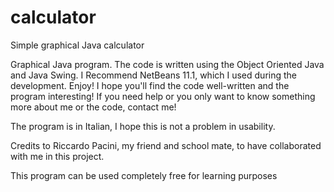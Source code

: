 # calculator
Simple graphical Java calculator

Graphical Java program. The code is written using the Object Oriented Java and Java Swing. 
I Recommend NetBeans 11.1, which I used during the development. 
Enjoy! I hope you'll find the code well-written and the program interesting! 
If you need help or you only want to know something more about me or the code, contact me!

The program is in Italian, I hope this is not a problem in usability.

Credits to Riccardo Pacini, my friend and school mate, to have collaborated with me in this project.

This program can be used completely free for learning purposes
